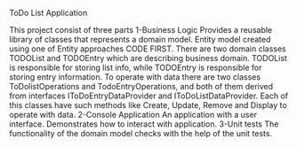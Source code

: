 ToDo List Application

This project consist of three parts
1-Business Logic
Provides a reusable library of classes that represents a domain model. Entity model created using one of Entity approaches CODE FIRST.
There are two domain classes TODOList and TODOEntry which are describing business domain. TODOList is responsible for storing list info,
while TODOEntry is responsible for storing entry information. To operate with data there are two classes ToDolistOperations and TodoEntryOperations,
and both of them derived from interfaces IToDoEntryDataProvider and IToDoListDataProvider. Each of this classes have such methods like
Create, Update, Remove and Display to operate with data.
2-Console Application
An application with a user interface. Demonstrates how to interact with application.
3-Unit tests
The functionality of the domain model checks with the help of the unit tests.